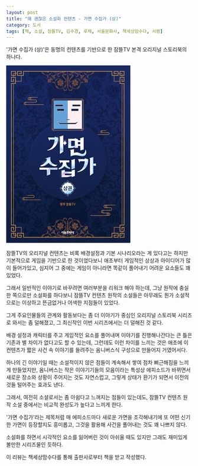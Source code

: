 ```yaml
---
layout: post
title: "꽤 괜찮은 소설화 컨텐츠 - 가면 수집가 (상)"
category: 도서
tags: [책, 소설, 잠뜰TV, 김수경, 루체, 서울문화사, 책세상맘수다, 서평]
---
```


'가면 수집가 (상)'은
동명의 컨텐츠를 기반으로 한 잠뜰TV 본격 오리지널 스토리북의 하나다.

![표지](/images/book/sleepground-mask-collector-1-book.jpg)

잠뜰TV의 오리지널 컨텐츠는 비록 배경설정과 기본 시나리오라는 게 있다고는 하지만
기본적으로 게임을 기반으로 한 것이었다보니
애초부터 게임적인 상상과 아이디어가 많이 들어가있고,
심지어 그 중에는 게임이 아니라면 똑같이 풀어내기 어려운 요소들도 꽤 있었다.

그래서 일반적인 이야기로 바꾸려면 여러부분을 리워크 해야 하는데,
그냥 원작에 충실한 쪽으로만 소설화를 하다보니
잠뜰TV 컨텐츠 원작의 소설들은
아무래도 뭔가 소설적으로는 이상하고 뜬금없거나 어색한 지점들이 있었다.

그게 주요인물들의 관계와 활동보다는 좀 더 이야기가 중심인 오리지널 스토리북 시리즈로 와서는 좀 덜해졌고,
그 최신작인 이번 시리즈에서는 더 덜해진 것 같다.

배경 설정과 캐릭터를 주고 게임적인 요소를 풀어내며 이야기를 진행해나간다는 큰 틀은 기존과 별 차이가 없다고도 할 수 있는데,
그런데도 이런 차이를 느끼는 것은
애초에 이 컨텐츠가 짧은 사건 속 이야기를 들려주는 옴니버스식 구성으로 만들어지 거였어서다.

하나의 긴 이야기일 때는 소설적이지 않은 점들이 계속해서 쌓여 점차 뻐근해짐을 느끼게 만들었지만,
옴니버스는 작은 이야기기들의 모음이라는 특성상
에피소드가 바뀌면서 새로운 장소와 상황이 주어지는 것도 자연스럽고,
그렇게 상태가 환기가 되면서 이전의 것들 털어주는 효과도 낸다.

그래서, 여전히 소설로서는 좀 아쉼다고 느껴지는 점들이 있는데도,
잠뜰TV 컨텐츠 원작 소설 중에서는 비교적 완성도가 높다고 느끼게 한다.

'가면 수집가'라는 제목처럼 매 에피소드마다 새로운 가면을 조각해내기에
또 어떤 신기한 가면이 등장할지도 흥미롭고,
그것을 활용해 사건을 풀어내는 것도 꽤 나쁘지 않다.

소설화를 하면서 시각적인 요소를 잃어버린 것이 아쉬울 때도 있지만
그래도 재미있게 볼만한 시리즈물인 듯하다.



<div class="im im-info">
이 리뷰는 책세상맘수다를 통해 출판사로부터 책을 받고 작성했다.
</div>
